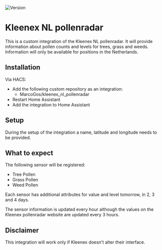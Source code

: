 ![Version](https://img.shields.io/github/v/release/MarcoGos/kleenex_nl_pollenradar?include_prereleases)

# Kleenex NL pollenradar

This is a custom integration of the Kleenex NL pollenradar. It will provide information about pollen counts and levels for trees, grass and weeds. Information will only be available for positions in the Netherlands.

## Installation

Via HACS:

- Add the following custom repository as an integration:
    - MarcoGos/kleenex_nl_pollenradar
- Restart Home Assistant
- Add the integration to Home Assistant

## Setup

During the setup of the integration a name, latitude and longitude needs to be provided.

## What to expect

The following sensor will be registered:

- Tree Pollen
- Grass Pollen
- Weed Pollen

Each sensor has additional attributes for value and level tomorrow, in 2, 3 and 4 days.

The sensor information is updated every hour although the values on the Kleenex pollenradar website are updated every 3 hours.

## Disclaimer

This integration will work only if Kleenex doesn't alter their interface.